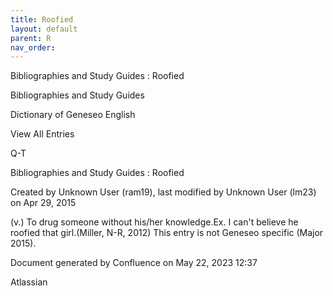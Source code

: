 ```yaml
---
title: Roofied
layout: default
parent: R
nav_order:
---
```


Bibliographies and Study Guides : Roofied

Bibliographies and Study Guides

Dictionary of Geneseo English

View All Entries

Q-T

Bibliographies and Study Guides : Roofied

Created by  Unknown User (ram19), last modified by  Unknown User (lm23) on Apr 29, 2015

(v.) To drug someone without his/her knowledge.Ex. I can't believe he roofied that girl.(Miller, N-R, 2012) This entry is not Geneseo specific (Major 2015).

Document generated by Confluence on May 22, 2023 12:37

Atlassian
